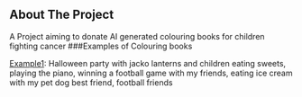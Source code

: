 <a id="readme-top"></a>


## About The Project
A Project aiming to donate AI generated colouring books for children fighting cancer
###Examples of Colouring books

[Example1](Builds/ColouringBooks/d0935550b1e.pdf): Halloween party with jacko lanterns and children eating sweets, playing the piano, winning a football game with my friends, eating ice cream with my pet dog best friend, football friends

<!--https://github.com/othneildrew/Best-README-Template-->
